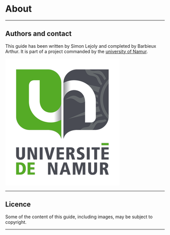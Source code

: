 # About
---

## Authors and contact

This guide has been written by Simon Lejoly and completed by Barbieux Arthur.
It is part of a project commanded by the [university of Namur](https://www.unamur.be).

![UNamur logo](./resources/images/unamur.png)

---

## Licence

Some of the content of this guide, including images, may be subject to copyright.

---
